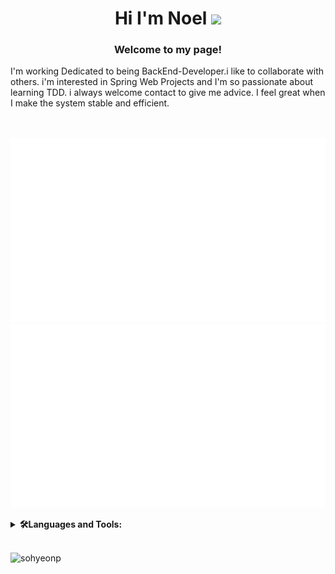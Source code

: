 
<h1 align="center">Hi I'm Noel 
<img src="https://media.giphy.com/media/hvRJCLFzcasrR4ia7z/giphy.gif" width="25px"></h1> 

<h3 align="center" style="font-weight:bold;" >Welcome to my page!</h3>
I'm working Dedicated to being BackEnd-Developer.i like to collaborate with others. i'm interested in Spring Web Projects and I'm so passionate about learning TDD. i always welcome contact to give me advice. I feel great when I make the system stable and efficient.

<br>
<br>
<br>

<a href="https://github.com/SoheyonP/github-stats-transparent" align ="left">

![](https://raw.githubusercontent.com/SohyeonP/github-stats-transparent/output/generated/overview.svg)
![](https://raw.githubusercontent.com/SOhyeonP/github-stats-transparent/output/generated/languages.svg)

</a>

<details>
    <summary><b align="left">🛠️Languages and Tools:</b></summary>
        <p align="left"> 
            <a href="https://www.java.com" target="_blank" rel="noreferrer"> <img src="https://raw.githubusercontent.com/devicons/devicon/master/icons/java/java-original.svg" alt="java" width="30" height="30"/> </a>
            <a href="https://spring.io/" target="_blank" rel="noreferrer"> <img src="https://www.vectorlogo.zone/logos/springio/springio-icon.svg" alt="spring" width="30" height="30"/> </a> 
            <a href="https://developer.mozilla.org/en-US/docs/Web/JavaScript" target="_blank" rel="noreferrer"> <img src="https://raw.githubusercontent.com/devicons/devicon/master/icons/javascript/javascript-original.svg" alt="javascript" width="30" height="30"/> </a> 
            <a href="https://jquery.com/" target="_blank" rel="noreferrer"> <img src="https://raw.githubusercontent.com/devicons/devicon/master/icons/jquery/jquery-original.svg" alt="jquery" width="30" height="30"/> </a> 
            <a href="https://mariadb.org/" target="_blank" rel="noreferrer"> <img src="https://www.vectorlogo.zone/logos/mariadb/mariadb-icon.svg" alt="mariadb" width="30" height="30"/> </a> 
            <a href="https://www.mysql.com/" target="_blank" rel="noreferrer"> <img src="https://raw.githubusercontent.com/devicons/devicon/master/icons/mysql/mysql-original-wordmark.svg" alt="mysql" width="30" height="30"/> </a>  
            <a href="https://www.postgresql.org" target="_blank" rel="noreferrer"> <img src="https://raw.githubusercontent.com/devicons/devicon/master/icons/postgresql/postgresql-original-wordmark.svg" alt="postgresql" width="30" height="30"/> </a> 
            <a href="https://postman.com" target="_blank" rel="noreferrer"> <img src="https://www.vectorlogo.zone/logos/getpostman/getpostman-icon.svg" alt="postman" width="30" height="30"/> </a> 
            <a href="https://git-scm.com/" target="_blank" rel="noreferrer"> <img src="https://www.vectorlogo.zone/logos/git-scm/git-scm-icon.svg" alt="git" width="30" height="30"/> </a>
          <!--  <a href="https://www.linux.org/" target="_blank" rel="noreferrer"> <img src="https://raw.githubusercontent.com/devicons/devicon/master/icons/linux/linux-original.svg" alt="linux" width="30" height="30"/> </a> -->
            <a href="https://www.nginx.com" target="_blank" rel="noreferrer"> <img src="https://raw.githubusercontent.com/devicons/devicon/master/icons/nginx/nginx-original.svg" alt="nginx" width="30" height="30"/> </a>
            <a href="https://tomcat.apache.org/" target="_blank" rel="noreferrer"> <img src="https://raw.githubusercontent.com/devicons/devicon/master/icons/tomcat/tomcat-original.svg" alt="tomcat" width="40" height="30"/> </a> 
            <a href="https://www.figma.com/" target="_blank" rel="noreferrer"> <img src="https://www.vectorlogo.zone/logos/figma/figma-icon.svg" alt="figma" width="30" height="30"/> </a>
            <a href="https://www.gitkraken.com/" target="_blank" rel="noreferrer"> <img src="https://www.vectorlogo.zone/logos/gitkraken/gitkraken-icon.svg" alt="gitkraken" width="30" height="30"/> </a>
            <a href="https://www.jetbrains.com/ko-kr/idea/" target="_blank" rel="noreferrer"> <img src="https://www.vectorlogo.zone/logos/jetbrains/jetbrains-icon.svg" alt="jetbrains" width="30" height="30"/> </a>
        </p>
</details>

<br>
<p align="left"> <img src="https://komarev.com/ghpvc/?username=sohyeonp&label=Profile%20views&color=0e75b6&style=flat" alt="sohyeonp" /> </p>





